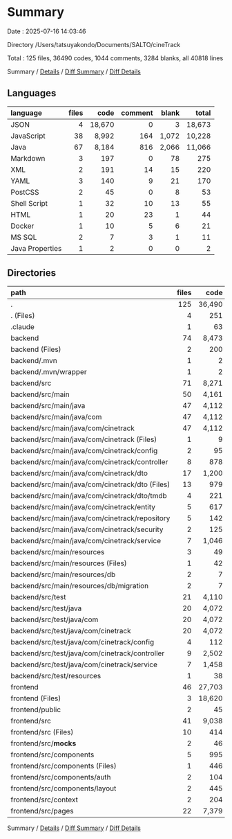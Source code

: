 # Summary

Date : 2025-07-16 14:03:46

Directory /Users/tatsuyakondo/Documents/SALTO/cineTrack

Total : 125 files,  36490 codes, 1044 comments, 3284 blanks, all 40818 lines

Summary / [Details](details.md) / [Diff Summary](diff.md) / [Diff Details](diff-details.md)

## Languages
| language | files | code | comment | blank | total |
| :--- | ---: | ---: | ---: | ---: | ---: |
| JSON | 4 | 18,670 | 0 | 3 | 18,673 |
| JavaScript | 38 | 8,992 | 164 | 1,072 | 10,228 |
| Java | 67 | 8,184 | 816 | 2,066 | 11,066 |
| Markdown | 3 | 197 | 0 | 78 | 275 |
| XML | 2 | 191 | 14 | 15 | 220 |
| YAML | 3 | 140 | 9 | 21 | 170 |
| PostCSS | 2 | 45 | 0 | 8 | 53 |
| Shell Script | 1 | 32 | 10 | 13 | 55 |
| HTML | 1 | 20 | 23 | 1 | 44 |
| Docker | 1 | 10 | 5 | 6 | 21 |
| MS SQL | 2 | 7 | 3 | 1 | 11 |
| Java Properties | 1 | 2 | 0 | 0 | 2 |

## Directories
| path | files | code | comment | blank | total |
| :--- | ---: | ---: | ---: | ---: | ---: |
| . | 125 | 36,490 | 1,044 | 3,284 | 40,818 |
| . (Files) | 4 | 251 | 13 | 63 | 327 |
| .claude | 1 | 63 | 0 | 0 | 63 |
| backend | 74 | 8,473 | 844 | 2,104 | 11,421 |
| backend (Files) | 2 | 200 | 19 | 21 | 240 |
| backend/.mvn | 1 | 2 | 0 | 0 | 2 |
| backend/.mvn/wrapper | 1 | 2 | 0 | 0 | 2 |
| backend/src | 71 | 8,271 | 825 | 2,083 | 11,179 |
| backend/src/main | 50 | 4,161 | 308 | 1,118 | 5,587 |
| backend/src/main/java | 47 | 4,112 | 302 | 1,109 | 5,523 |
| backend/src/main/java/com | 47 | 4,112 | 302 | 1,109 | 5,523 |
| backend/src/main/java/com/cinetrack | 47 | 4,112 | 302 | 1,109 | 5,523 |
| backend/src/main/java/com/cinetrack (Files) | 1 | 9 | 0 | 3 | 12 |
| backend/src/main/java/com/cinetrack/config | 2 | 95 | 0 | 17 | 112 |
| backend/src/main/java/com/cinetrack/controller | 8 | 878 | 87 | 163 | 1,128 |
| backend/src/main/java/com/cinetrack/dto | 17 | 1,200 | 23 | 401 | 1,624 |
| backend/src/main/java/com/cinetrack/dto (Files) | 13 | 979 | 21 | 311 | 1,311 |
| backend/src/main/java/com/cinetrack/dto/tmdb | 4 | 221 | 2 | 90 | 313 |
| backend/src/main/java/com/cinetrack/entity | 5 | 617 | 10 | 194 | 821 |
| backend/src/main/java/com/cinetrack/repository | 5 | 142 | 42 | 58 | 242 |
| backend/src/main/java/com/cinetrack/security | 2 | 125 | 0 | 28 | 153 |
| backend/src/main/java/com/cinetrack/service | 7 | 1,046 | 140 | 245 | 1,431 |
| backend/src/main/resources | 3 | 49 | 6 | 9 | 64 |
| backend/src/main/resources (Files) | 1 | 42 | 3 | 8 | 53 |
| backend/src/main/resources/db | 2 | 7 | 3 | 1 | 11 |
| backend/src/main/resources/db/migration | 2 | 7 | 3 | 1 | 11 |
| backend/src/test | 21 | 4,110 | 517 | 965 | 5,592 |
| backend/src/test/java | 20 | 4,072 | 514 | 957 | 5,543 |
| backend/src/test/java/com | 20 | 4,072 | 514 | 957 | 5,543 |
| backend/src/test/java/com/cinetrack | 20 | 4,072 | 514 | 957 | 5,543 |
| backend/src/test/java/com/cinetrack/config | 4 | 112 | 0 | 27 | 139 |
| backend/src/test/java/com/cinetrack/controller | 9 | 2,502 | 259 | 539 | 3,300 |
| backend/src/test/java/com/cinetrack/service | 7 | 1,458 | 255 | 391 | 2,104 |
| backend/src/test/resources | 1 | 38 | 3 | 8 | 49 |
| frontend | 46 | 27,703 | 187 | 1,117 | 29,007 |
| frontend (Files) | 3 | 18,620 | 0 | 35 | 18,655 |
| frontend/public | 2 | 45 | 23 | 2 | 70 |
| frontend/src | 41 | 9,038 | 164 | 1,080 | 10,282 |
| frontend/src (Files) | 10 | 414 | 30 | 60 | 504 |
| frontend/src/__mocks__ | 2 | 46 | 0 | 2 | 48 |
| frontend/src/components | 5 | 995 | 17 | 93 | 1,105 |
| frontend/src/components (Files) | 1 | 446 | 7 | 38 | 491 |
| frontend/src/components/auth | 2 | 104 | 6 | 27 | 137 |
| frontend/src/components/layout | 2 | 445 | 4 | 28 | 477 |
| frontend/src/context | 2 | 204 | 13 | 45 | 262 |
| frontend/src/pages | 22 | 7,379 | 104 | 880 | 8,363 |

Summary / [Details](details.md) / [Diff Summary](diff.md) / [Diff Details](diff-details.md)